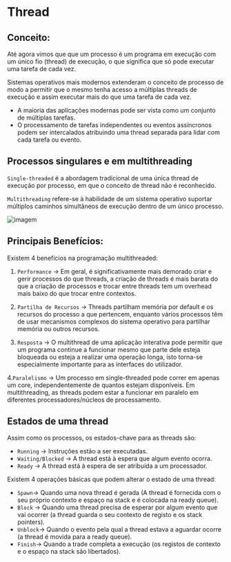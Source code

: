 # Thread

## Conceito:

Até agora vimos que que um processo é um programa em execução com um único fio (thread) de execução, o que significa que só pode executar uma tarefa de cada vez.

Sistemas operativos mais modernos extenderam o conceito de processo de modo a permitir que o mesmo tenha acesso a múltiplas threads de execução e assim executar mais do que uma tarefa de cada vez.

- A maioria das aplicações modernas pode ser vista como um conjunto de múltiplas tarefas.
- O processamento de tarefas independentes ou eventos assíncronos podem ser intercalados atribuindo uma thread separada para lidar com cada tarefa ou evento.

## Processos singulares e em multithreading

`Single-threaded` é a abordagem tradicional de uma única thread de execução por processo, em que o conceito de thread não é reconhecido.

`Multithreading` refere-se à habilidade de um sistema operativo suportar múltiplos caminhos simultâneos de execução dentro de um único processo.

![imagem](https://user-images.githubusercontent.com/62023102/119239960-ab3cf080-bb44-11eb-87be-c00bd8956637.png)

## Principais Benefícios:

Existem 4 benefícios na programação multithreaded:

1. `Performance` -> Em geral, é significativamente mais demorado criar e gerir processos do que threads, a criação de threads é mais barata do que a criação de processos e trocar entre threads tem um overhead mais baixo do que trocar entre contextos.

2. `Partilha de Recursos` -> Threads partilham memória por default e os recursos do processo a que pertencem, enquanto vários processos têm de usar mecanismos complexos do sistema operativo para partilhar memória ou outros recursos.

3. `Resposta` -> O multithread de uma aplicação interativa pode permitir que um programa continue a funcionar mesmo que parte dele esteja bloqueada ou esteja a realizar uma operação longa, isto torna-se especialmente importante para as interfaces do utilizador.

4.`Paralelismo` -> Um processo em single-threaded pode correr em apenas um core, independentemente de quantos estejam disponíveis. Em multithreading, as threads podem estar a funcionar em paralelo em diferentes processadores/núcleos de processamento.

## Estados de uma thread

Assim como os processos, os estados-chave para as threads são:

- `Running` -> Instruções estão a ser executadas.
- `Waiting/Blocked` -> A thread está à espera que algum evento ocorra.
- `Ready` -> A thread está à espera de ser atribuída a um processador.

Existem 4 operações básicas que podem alterar o estado de uma thread:

- `Spawn`-> Quando uma nova thread é gerada (A thread é fornecida com o seu próprio contexto e espaço na stack e é colocada na ready queue).
- `Block` -> Quando uma thread precisa de esperar por algum evento que vai ocorrer (a thread guarda o seu contexto de registo e os stack pointers).
- `Unblock`-> Quando o evento pela qual a thread estava a aguardar ocorre (a thread é movida para a ready queue).
- `Finish`-> Quando a trade completa a execução (os registos de contexto e o espaço na stack são libertados).

